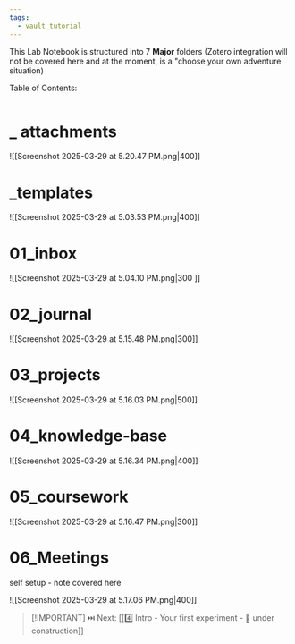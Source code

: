 ```yaml
---
tags:
  - vault_tutorial
---
```


This Lab Notebook is structured into 7 **Major** folders (Zotero integration will not be covered here and at the moment, is a "choose your own adventure situation)

Table of Contents:
```table-of-contents
```

# _ attachments
![[Screenshot 2025-03-29 at 5.20.47 PM.png|400]]

# _templates

![[Screenshot 2025-03-29 at 5.03.53 PM.png|400]]
# 01_inbox

![[Screenshot 2025-03-29 at 5.04.10 PM.png|300 ]]

# 02_journal

![[Screenshot 2025-03-29 at 5.15.48 PM.png|300]]

# 03_projects

![[Screenshot 2025-03-29 at 5.16.03 PM.png|500]]

# 04_knowledge-base

![[Screenshot 2025-03-29 at 5.16.34 PM.png|400]]

# 05_coursework

![[Screenshot 2025-03-29 at 5.16.47 PM.png|300]]

# 06_Meetings

self setup - note covered here

![[Screenshot 2025-03-29 at 5.17.06 PM.png|400]]



> [!IMPORTANT] ⏭️ Next: [[4️⃣  Intro - Your first experiment -  🚧 under construction]]


